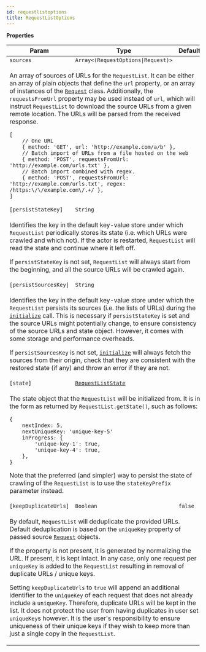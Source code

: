 ```yaml
---
id: requestlistoptions
title: RequestListOptions
---
```


<a name="RequestListOptions"></a>

**Properties**

<table>
<thead>
<tr>
<th>Param</th><th>Type</th><th>Default</th>
</tr>
</thead>
<tbody>
<tr>
<td><code>sources</code></td><td><code>Array<(RequestOptions|Request)></code></td><td></td>
</tr>
<tr>
<td colspan="3"><p>An array of sources of URLs for the <code>RequestList</code>. It can be either an array of plain objects that
 define the <code>url</code> property, or an array of instances of the <a href="request"><code>Request</code></a> class.
 Additionally, the <code>requestsFromUrl</code> property may be used instead of <code>url</code>,
 which will instruct <code>RequestList</code> to download the source URLs from a given remote location.
 The URLs will be parsed from the received response.</p>
<pre><code>[
    // One URL
    { method: &#39;GET&#39;, url: &#39;http://example.com/a/b&#39; },
    // Batch import of URLs from a file hosted on the web
    { method: &#39;POST&#39;, requestsFromUrl: &#39;http://example.com/urls.txt&#39; },
    // Batch import combined with regex.
    { method: &#39;POST&#39;, requestsFromUrl: &#39;http://example.com/urls.txt&#39;, regex: /https:\/\/example.com\/.+/ },
]</code></pre></td></tr><tr>
<td><code>[persistStateKey]</code></td><td><code>String</code></td><td></td>
</tr>
<tr>
<td colspan="3"><p>Identifies the key in the default key-value store under which <code>RequestList</code> periodically stores its
  state (i.e. which URLs were crawled and which not).
  If the actor is restarted, <code>RequestList</code> will read the state
  and continue where it left off.</p>
<p>  If <code>persistStateKey</code> is not set, <code>RequestList</code> will always start from the beginning,
  and all the source URLs will be crawled again.</p>
</td></tr><tr>
<td><code>[persistSourcesKey]</code></td><td><code>String</code></td><td></td>
</tr>
<tr>
<td colspan="3"><p>Identifies the key in the default key-value store under which the <code>RequestList</code> persists its
  sources (i.e. the lists of URLs) during the <a href="#RequestList+initialize"><code>initialize</code></a> call.
  This is necessary if <code>persistStateKey</code> is set and the source URLs might potentially change,
  to ensure consistency of the source URLs and state object. However, it comes with some storage and performance overheads.</p>
<p>  If <code>persistSourcesKey</code> is not set, <a href="#RequestList+initialize"><code>initialize</code></a> will always fetch the sources
  from their origin, check that they are consistent with the restored state (if any)
  and throw an error if they are not.</p>
</td></tr><tr>
<td><code>[state]</code></td><td><code><a href="../typedefs/requestliststate">RequestListState</a></code></td><td></td>
</tr>
<tr>
<td colspan="3"><p>The state object that the <code>RequestList</code> will be initialized from.
  It is in the form as returned by <code>RequestList.getState()</code>, such as follows:</p>
<pre><code>{
    nextIndex: 5,
    nextUniqueKey: &#39;unique-key-5&#39;
    inProgress: {
        &#39;unique-key-1&#39;: true,
        &#39;unique-key-4&#39;: true,
    },
}</code></pre><p>  Note that the preferred (and simpler) way to persist the state of crawling of the <code>RequestList</code>
  is to use the <code>stateKeyPrefix</code> parameter instead.</p>
</td></tr><tr>
<td><code>[keepDuplicateUrls]</code></td><td><code>Boolean</code></td><td><code>false</code></td>
</tr>
<tr>
<td colspan="3"><p>By default, <code>RequestList</code> will deduplicate the provided URLs. Default deduplication is based
  on the <code>uniqueKey</code> property of passed source <a href="request"><code>Request</code></a> objects.</p>
<p>  If the property is not present, it is generated by normalizing the URL. If present, it is kept intact.
  In any case, only one request per <code>uniqueKey</code> is added to the <code>RequestList</code> resulting in removal
  of duplicate URLs / unique keys.</p>
<p>  Setting <code>keepDuplicateUrls</code> to <code>true</code> will append an additional identifier to the <code>uniqueKey</code>
  of each request that does not already include a <code>uniqueKey</code>. Therefore, duplicate
  URLs will be kept in the list. It does not protect the user from having duplicates in user set
  <code>uniqueKey</code>s however. It is the user&#39;s responsibility to ensure uniqueness of their unique keys
  if they wish to keep more than just a single copy in the <code>RequestList</code>.</p>
</td></tr></tbody>
</table>
